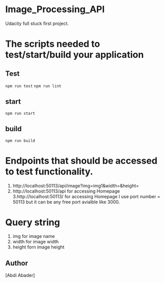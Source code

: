 # Image_Processing_API
Udacity full stuck first project.
# The scripts needed to test/start/build your application
## **Test**
 `npm run test`
 `npm run lint`
## **start**
 `npm run start`

## **build**

 `npm run build`

# Endpoints that should be accessed to test functionality.
1. http://localhost:50113/api/image?img=img1&width=&height=
2. http://localhost:50113/api
 for accessing Homepage
3.http://localhost:50113/
  for accessing Homepage
I use port number = 50113 but it can be any free port avialble like 3000.
# Query string
1. img for image name
2. width for image width
3. height forn image height
## Author
[Abdi Abader]